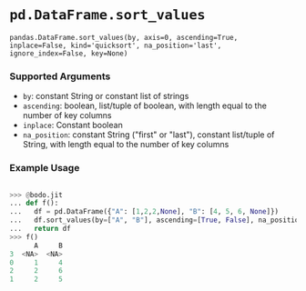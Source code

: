 # `pd.DataFrame.sort_values`

`pandas.DataFrame.sort_values(by, axis=0, ascending=True, inplace=False, kind='quicksort', na_position='last', ignore_index=False, key=None)`

### Supported Arguments

- `by`: constant String or constant list of strings
- `ascending`: boolean, list/tuple of boolean, with length equal to the number of key columns
- `inplace`: Constant boolean
- `na_position`: constant String ("first" or "last"), constant list/tuple of String, with length equal to the number of key columns

### Example Usage

```py

>>> @bodo.jit
... def f():
...   df = pd.DataFrame({"A": [1,2,2,None], "B": [4, 5, 6, None]})
...   df.sort_values(by=["A", "B"], ascending=[True, False], na_position=["first", "last"], inplace=True)
...   return df
>>> f()
      A     B
3  <NA>  <NA>
0     1     4
2     2     6
1     2     5
```

